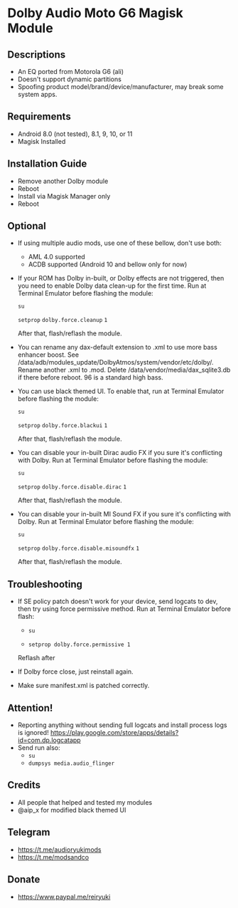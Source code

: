 # Dolby Audio Moto G6 Magisk Module

## Descriptions
- An EQ ported from Motorola G6 (ali)
- Doesn't support dynamic partitions
- Spoofing product model/brand/device/manufacturer, may break some system apps.

## Requirements
- Android 8.0 (not tested), 8.1, 9, 10, or 11
- Magisk Installed

## Installation Guide
- Remove another Dolby module
- Reboot
- Install via Magisk Manager only
- Reboot

## Optional
- If using multiple audio mods, use one of these bellow, don't use both:
  - AML 4.0 supported
  - ACDB supported (Android 10 and bellow only for now)
- If your ROM has Dolby in-built, or Dolby effects are not triggered, then you need to enable Dolby data clean-up for the first time. Run at Terminal Emulator before flashing
  the module:

  `su`

  `setprop` `dolby.force.cleanup` `1`

  After that, flash/reflash the module.

- You can rename any dax-default extension to .xml to use more bass enhancer boost. See /data/adb/modules_update/DolbyAtmos/system/vendor/etc/dolby/. Rename another .xml to .mod. Delete /data/vendor/media/dax_sqlite3.db if there before reboot. 96 is a standard high bass.
- You can use black themed UI. To enable that, run at Terminal Emulator before flashing
  the module:

  `su`

  `setprop` `dolby.force.blackui` `1`

  After that, flash/reflash the module.

- You can disable your in-built Dirac audio FX if you sure it's conflicting with Dolby. Run at Terminal Emulator before flashing
  the module:

  `su`

  `setprop` `dolby.force.disable.dirac` `1`

  After that, flash/reflash the module.

- You can disable your in-built MI Sound FX if you sure it's conflicting with Dolby. Run at Terminal Emulator before flashing
  the module:

  `su`

  `setprop` `dolby.force.disable.misoundfx` `1`

  After that, flash/reflash the module.


## Troubleshooting
- If SE policy patch doesn't work for your device, send logcats to dev, then try using force permissive method.
  Run at Terminal Emulator before flash:

  - `su`

  - `setprop dolby.force.permissive 1`

  Reflash after
- If Dolby force close, just reinstall again.
- Make sure manifest.xml is patched correctly.

## Attention!
- Reporting anything without sending full logcats and install process logs is ignored!
https://play.google.com/store/apps/details?id=com.dp.logcatapp
- Send run also:
  - `su`
  - `dumpsys media.audio_flinger`

## Credits
- All people that helped and tested my modules
- @aip_x for modified black themed UI

## Telegram
- https://t.me/audioryukimods
- https://t.me/modsandco

## Donate
- https://www.paypal.me/reiryuki


